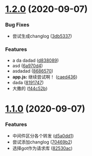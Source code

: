 # [1.2.0](https://github.com/HolyZheng/koa-proxy-demo/compare/v1.1.0...v1.2.0) (2020-09-07)


### Bug Fixes

* 尝试生成changlog ([3db5337](https://github.com/HolyZheng/koa-proxy-demo/commit/3db5337f1d32038d0d1998d4c45f3d91b021e9d4))


### Features

* a da dadad ([d838089](https://github.com/HolyZheng/koa-proxy-demo/commit/d83808947cf3dd91a4e0891ee0e0ac27ec7cb951))
* asd ([6a970d4](https://github.com/HolyZheng/koa-proxy-demo/commit/6a970d44c69ce86000e3a6a8799319d657705d27))
* asdadad ([8686570](https://github.com/HolyZheng/koa-proxy-demo/commit/8686570007840bfca91f8731964b9bbc51d10437))
* **app.js:** 继续尝试啊！ ([caed436](https://github.com/HolyZheng/koa-proxy-demo/commit/caed4360a9e3c85d9c66ec2069fbe3c11d0b9df4))
* dada ([8191747](https://github.com/HolyZheng/koa-proxy-demo/commit/81917470c0d4c1017e7cdfe718409690744d8cdf))
* 大撒的 ([f44c52b](https://github.com/HolyZheng/koa-proxy-demo/commit/f44c52b31b3c53213d08250be14a79b9a21ab3e0))



# [1.1.0](https://github.com/HolyZheng/koa-proxy-demo/compare/d5a0dd16d7d90e249934fe31ed4d2e12df393d3e...v1.1.0) (2020-09-07)


### Features

* 中间件区分各个转发 ([d5a0dd1](https://github.com/HolyZheng/koa-proxy-demo/commit/d5a0dd16d7d90e249934fe31ed4d2e12df393d3e))
* 尝试添加changlog ([70469b2](https://github.com/HolyZheng/koa-proxy-demo/commit/70469b2b374720a81527ab5a631be895790e1874))
* 选择got作为请求库 ([82530ac](https://github.com/HolyZheng/koa-proxy-demo/commit/82530acd07ec062fcdce98cb8f7cd663af86dfcc))



